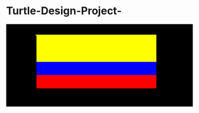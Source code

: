 # Turtle-Design-Project-
<img src= "https://github.com/rasprilla/Turtle-Design-Project-/blob/master/Nationality.PNG">
